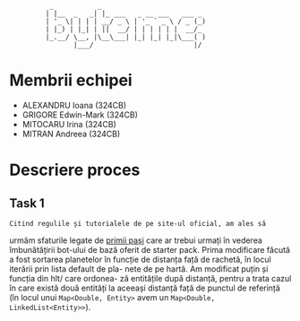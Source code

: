 			  _           _                          
			 | |__  _   _| |_ ___   _ __ ___   ___ _ 
			 | '_ \| | | | __/ _ \ | '_ ` _ \ / _ (_)
			 | |_) | |_| | ||  __/ | | | | | |  __/_ 
			 |_.__/ \__, |\__\___| |_| |_| |_|\___( )
			        |___/                         |/ 

# Membrii echipei
  * ALEXANDRU Ioana (324CB)
  * GRIGORE Edwin-Mark (324CB)
  * MITOCARU Irina (324CB)
  * MITRAN Andreea (324CB)

# Descriere proces

## Task 1

	Citind regulile și tutorialele de pe site-ul oficial, am ales să
urmăm sfaturile legate de [primii pași](https://halite.io/learn-programming-challenge/downloads-and-starter-kits/improve-basic-bot)
care ar trebui urmați în vederea îmbunătățirii bot-ului de bază oferit
de starter pack.
	Prima modificare făcută a fost sortarea planetelor în funcție de
distanța față de rachetă, în locul iterării prin lista default de pla-
nete de pe hartă. Am modificat puțin și funcția din hlt/ care ordonea-
ză entitățile după distanță, pentru a trata cazul în care există două
entități la aceeași distanță față de punctul de referință (în locul
unui `Map<Double, Entity>` avem un `Map<Double, LinkedList<Entity>>`).